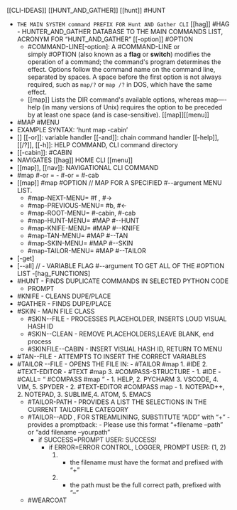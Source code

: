 [[CLI-IDEAS]]
[[HUNT_AND_GATHER]]
[[hunt]] #HUNT 
- `THE MAIN SYSTEM command PREFIX FOR Hunt AND Gather CLI`
[[hag]] #HAG - HUNTER_AND_GATHER DATABASE TO THE MAIN COMMANDS LIST, ACRONYM FOR “HUNT_AND_GATHER”
	[[-option]] #OPTION 
	- #COMMAND-LINE[-option]: A #COMMAND-LINE or simply #OPTION (also known as a **flag** or **switch**) modifies the operation of a command; the command's program determines the effect. Options follow the command name on the command line, separated by spaces. A space before the first option is not always required, such as `map/?` or `map /?` in DOS, which have the same effect.
	- [[map]] Lists the DIR command's available options, whereas map—-help (in many versions of Unix) requires the option to be preceded by at least one space (and is case-sensitive).
	[[map]][[menu]]
- #MAP #MENU 
- EXAMPLE SYNTAX: ‘hunt map -cabin’
- []
[[-or]]: variable handler 
[[-and]]: chain command handler 
 [[-help]], [[/?]], [[-h]]: HELP COMMAND, CLI command directory
- [[-cabin]]: #CABIN 
- NAVIGATES [[hag]] HOME CLI [[menu]]
- [[map]], [[nav]]: NAVIGATIONAL CLI COMMAND
- #map #-or = 
		- #-or = #-cab 
- [[map]] #map #OPTION // MAP FOR A SPECIFIED #--argument MENU LIST.
	-  #map-NEXT-MENU= #f , #→ 
	- #map-PREVIOUS-MENU= #b, #← 
	- #map-ROOT-MENU= #-cabin, #-cab 
	- #map-HUNT-MENU= #MAP #--HUNT
	- #map-KNIFE-MENU= #MAP #--KNIFE
	- #map-TAN-MENU= #MAP #--TAN
	- #map-SKIN-MENU= #MAP #--SKIN
	- #map-TAILOR-MENU= #MAP #--TAILOR
- [-get]
- [--all] // - VARIABLE FLAG #--argument TO GET ALL OF THE #OPTION LIST
-[hag_FUNCTIONS]
- #HUNT - FINDS DUPLICATE COMMANDS IN SELECTED PYTHON CODE
	- PROMPT
- #KNIFE - CLEANS DUPE/PLACE
- #GATHER - FINDS DUPE/PLACE
- #SKIN - MAIN FILE CLASS
	- #SKIN--FILE - PROCESSES PLACEHOLDER, INSERTS LOUD VISUAL HASH ID
	- #SKIN--CLEAN - REMOVE PLACEHOLDERS,LEAVE BLANK, end process
	- #SKINFILE--CABIN - INSERT VISUAL HASH ID, RETURN TO MENU
- #TAN--FILE - ATTEMPTS TO INSERT THE CORRECT VARIABLES
- #TAILOR --FILE - OPENS THE FILE IN: 
		- #TAILOR #map
		 1. #IDE 
		 2. #TEXT-EDITOR - #TEXT #map 
		 3. #COMPASS-STRUCTURE 
			- 1. #IDE  - #CALL= “ #COMPASS #map ” 
				- 1. HELP, 2. PYCHARM 3. VSCODE, 4. VIM, 5. SPYDER
			- 2. #TEXT-EDITOR #COMPASS map 
				- 1. NOTEPAD++, 2. NOTEPAD, 3. SUBLIME,4. ATOM, 5. EMACS
	- #TAILOR-PATH - PROVIDES A LIST THE SELECTIONS IN THE CURRENT TAILORFILE CATEGORY
	- #TAILOR--ADD , FOR STREAMLINING, SUBSTITUTE “ADD” with “+” 
			- provides a promptback:
			- Please use this format “+filename –path” or “add filename –yourpath”
		- if SUCCESS=PROMPT USER: SUCCESS!
			- if ERROR=ERROR CONTROL, LOGGER, PROMPT USER: (1, 2)
				1. - the filename must have the format and prefixed with “+”
				2. - the path must be the full correct path, prefixed with “–”
	- #WEARCOAT
